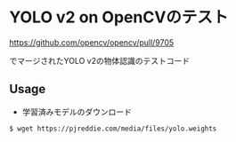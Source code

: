 # YOLO v2 on OpenCVのテスト

https://github.com/opencv/opencv/pull/9705

でマージされたYOLO v2の物体認識のテストコード

## Usage

- 学習済みモデルのダウンロード

```sh
$ wget https://pjreddie.com/media/files/yolo.weights
```
